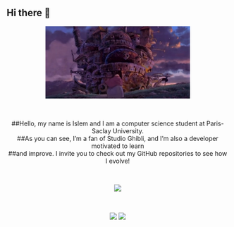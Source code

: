 ## Hi there 👋

<p align="center">
  <img src="assets/howl_moving_castle.jpg" alt="Howl's Castle" width="65%" />
</p>
<br />
<p align="center">
    ##Hello, my name is Islem and I am a computer science student at Paris-Saclay University. 
  <br />
    ##As you can see, I’m a fan of Studio Ghibli, and I’m also a developer motivated to learn
  <br />
  ##and improve. I invite you to check out my GitHub repositories to see how I evolve!
</p>
<br />
<p align="center">
  <img src="http://github-profile-summary-cards.vercel.app/api/cards/profile-details?username=ifoudil&theme=aura" />
</p>
<br />
<p align="center">
  <img src="http://github-profile-summary-cards.vercel.app/api/cards/repos-per-language?username=ifoudil&theme=aura" />
  <img src="http://github-profile-summary-cards.vercel.app/api/cards/productive-time?username=ifoudil&theme=aura&utcOffset=8" />
</p>
